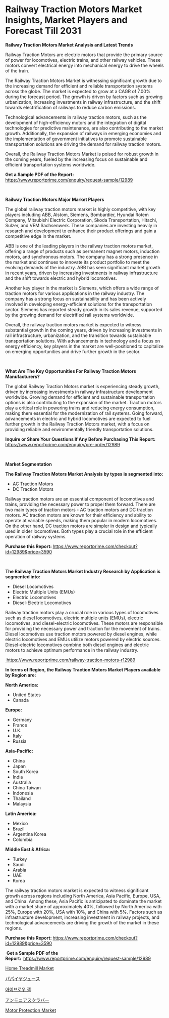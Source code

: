 <p><h1>Railway Traction Motors Market Insights, Market Players and Forecast Till 2031</h1></p><p><strong>Railway Traction Motors Market Analysis and Latest Trends</strong></p>
<p><p>Railway Traction Motors are electric motors that provide the primary source of power for locomotives, electric trains, and other railway vehicles. These motors convert electrical energy into mechanical energy to drive the wheels of the train.</p><p>The Railway Traction Motors Market is witnessing significant growth due to the increasing demand for efficient and reliable transportation systems across the globe. The market is expected to grow at a CAGR of 7.00% during the forecast period. The growth is driven by factors such as growing urbanization, increasing investments in railway infrastructure, and the shift towards electrification of railways to reduce carbon emissions.</p><p>Technological advancements in railway traction motors, such as the development of high-efficiency motors and the integration of digital technologies for predictive maintenance, are also contributing to the market growth. Additionally, the expansion of railways in emerging economies and the implementation of government initiatives to promote sustainable transportation solutions are driving the demand for railway traction motors.</p><p>Overall, the Railway Traction Motors Market is poised for robust growth in the coming years, fueled by the increasing focus on sustainable and efficient transportation systems worldwide.</p></p>
<p><strong>Get a Sample PDF of the Report:&nbsp;</strong> <a href="https://www.reportprime.com/enquiry/request-sample/12989">https://www.reportprime.com/enquiry/request-sample/12989</a></p>
<p>&nbsp;</p>
<p><strong>Railway Traction Motors Major Market Players</strong></p>
<p><p>The global railway traction motors market is highly competitive, with key players including ABB, Alstom, Siemens, Bombardier, Hyundai Rotem Company, Mitsubishi Electric Corporation, Skoda Transportation, Hitachi, Sulzer, and VEM Sachsenwerk. These companies are investing heavily in research and development to enhance their product offerings and gain a competitive edge in the market.</p><p>ABB is one of the leading players in the railway traction motors market, offering a range of products such as permanent magnet motors, induction motors, and synchronous motors. The company has a strong presence in the market and continues to innovate its product portfolio to meet the evolving demands of the industry. ABB has seen significant market growth in recent years, driven by increasing investments in railway infrastructure and the shift towards electric and hybrid locomotives.</p><p>Another key player in the market is Siemens, which offers a wide range of traction motors for various applications in the railway industry. The company has a strong focus on sustainability and has been actively involved in developing energy-efficient solutions for the transportation sector. Siemens has reported steady growth in its sales revenue, supported by the growing demand for electrified rail systems worldwide.</p><p>Overall, the railway traction motors market is expected to witness substantial growth in the coming years, driven by increasing investments in rail infrastructure, urbanization, and the transition towards sustainable transportation solutions. With advancements in technology and a focus on energy efficiency, key players in the market are well-positioned to capitalize on emerging opportunities and drive further growth in the sector.</p></p>
<p>&nbsp;</p>
<p><strong>What Are The Key Opportunities For Railway Traction Motors Manufacturers?</strong></p>
<p><p>The global Railway Traction Motors market is experiencing steady growth, driven by increasing investments in railway infrastructure development worldwide. Growing demand for efficient and sustainable transportation options is also contributing to the expansion of the market. Traction motors play a critical role in powering trains and reducing energy consumption, making them essential for the modernization of rail systems. Going forward, advancements in electric and hybrid locomotives are expected to fuel further growth in the Railway Traction Motors market, with a focus on providing reliable and environmentally friendly transportation solutions.</p></p>
<p><strong>Inquire or Share Your Questions If Any Before Purchasing This Report:</strong> <a href="https://www.reportprime.com/enquiry/pre-order/12989">https://www.reportprime.com/enquiry/pre-order/12989</a></p>
<p>&nbsp;</p>
<p><strong>Market Segmentation</strong></p>
<p><strong>The Railway Traction Motors Market Analysis by types is segmented into:</strong></p>
<p><ul><li>AC Traction Motors</li><li>DC Traction Motors</li></ul></p>
<p><p>Railway traction motors are an essential component of locomotives and trains, providing the necessary power to propel them forward. There are two main types of traction motors - AC traction motors and DC traction motors. AC traction motors are known for their efficiency and ability to operate at variable speeds, making them popular in modern locomotives. On the other hand, DC traction motors are simpler in design and typically used in older locomotives. Both types play a crucial role in the efficient operation of railway systems.</p></p>
<p><strong>Purchase this Report:&nbsp;</strong><a href="https://www.reportprime.com/checkout?id=12989&price=3590">https://www.reportprime.com/checkout?id=12989&price=3590</a></p>
<p>&nbsp;</p>
<p><strong>The Railway Traction Motors Market Industry Research by Application is segmented into:</strong></p>
<p><ul><li>Diesel Locomotives</li><li>Electric Multiple Units (EMUs)</li><li>Electric Locomotives</li><li>Diesel-Electric Locomotives</li></ul></p>
<p><p>Railway traction motors play a crucial role in various types of locomotives such as diesel locomotives, electric multiple units (EMUs), electric locomotives, and diesel-electric locomotives. These motors are responsible for providing the necessary power and traction for the movement of trains. Diesel locomotives use traction motors powered by diesel engines, while electric locomotives and EMUs utilize motors powered by electric sources. Diesel-electric locomotives combine both diesel engines and electric motors to achieve optimum performance in the railway industry.</p></p>
<p><a href="https://www.reportprime.com/railway-traction-motors-r12989">&nbsp;https://www.reportprime.com/railway-traction-motors-r12989</a></p>
<p><strong>In terms of Region, the Railway Traction Motors Market Players available by Region are:</strong></p>
<p>
    <p> <strong> North America: </strong>
        <ul>
            <li>United States</li>
            <li>Canada</li>
        </ul>
        </p> 
    <p> <strong> Europe: </strong>
        <ul>
            <li>Germany</li>
            <li>France</li>
            <li>U.K.</li>
            <li>Italy</li>
            <li>Russia</li>
        </ul>
        </p> 
    <p> <strong> Asia-Pacific: </strong>
        <ul>
            <li>China</li>
            <li>Japan</li>
            <li>South Korea</li>
            <li>India</li>
            <li>Australia</li>
            <li>China Taiwan</li>
            <li>Indonesia</li>
            <li>Thailand</li>
            <li>Malaysia</li>
        </ul>
        </p> 
    <p> <strong> Latin America: </strong>
        <ul>
            <li>Mexico</li>
            <li>Brazil</li>
            <li>Argentina Korea</li>
            <li>Colombia</li>
        </ul>
        </p> 
    <p> <strong> Middle East & Africa: </strong>
        <ul>
            <li>Turkey</li>
            <li>Saudi</li>
            <li>Arabia</li>
            <li>UAE</li>
            <li>Korea</li>
        </ul>
    </p>
    </p>
<p><p>The railway traction motors market is expected to witness significant growth across regions including North America, Asia Pacific, Europe, USA, and China. Among these, Asia Pacific is anticipated to dominate the market with a market share of approximately 40%, followed by North America with 25%, Europe with 20%, USA with 10%, and China with 5%. Factors such as infrastructure development, increasing investment in railway projects, and technological advancements are driving the growth of the market in these regions.</p></p>
<p><strong>Purchase this Report: </strong><a href="https://www.reportprime.com/checkout?id=12989&price=3590">https://www.reportprime.com/checkout?id=12989&price=3590</a></p>
<p>&nbsp;<strong>Get a Sample PDF of the Report:&nbsp;&nbsp;</strong><a href="https://www.reportprime.com/enquiry/request-sample/12989">https://www.reportprime.com/enquiry/request-sample/12989</a></p>
<p><strong></strong></p>
<p><p><a href="https://issuu.com/reportprime-2/docs/home-treadmill-market-size-2030.pptx">Home Treadmill Market</a></p><p><a href="https://github.com/VellaJacobi2023/Market-Research-Report-List-1/blob/main/752952076179.md">パパイヤジュース</a></p><p><a href="https://github.com/KoleLedner/Market-Research-Report-List-1/blob/main/344423072011.md">아이브로우 젤</a></p><p><a href="https://medium.com/@cielostamm/%E3%82%A2%E3%83%B3%E3%83%A2%E3%83%8B%E3%82%A2%E3%82%B9%E3%82%AF%E3%83%A9%E3%83%90%E3%83%BC%E5%B8%82%E5%A0%B4%E8%AA%BF%E6%9F%BB%E3%83%AC%E3%83%9D%E3%83%BC%E3%83%88-%E3%81%9D%E3%81%AE%E6%AD%B4%E5%8F%B2%E3%81%A82031%E5%B9%B4%E3%81%BE%E3%81%A7%E3%81%AE%E4%BA%88%E6%B8%AC-0a61591ccc9b">アンモニアスクラバー</a></p><p><a href="https://github.com/redneck06/Market-Research-Report-List-3/blob/main/motor-protection-market.md">Motor Protection Market</a></p></p>